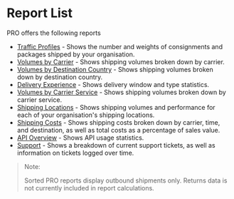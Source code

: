# Report List

PRO offers the following reports

* [Traffic Profiles](traffic-profile.md) - Shows the number and weights of consignments and packages shipped by your organisation.
* [Volumes by Carrier](by-carrier.md) - Shows shipping volumes broken down by carrier.
* [Volumes by Destination Country](by-country.md) - Shows shipping volumes broken down by destination country.
* [Delivery Experience](experience.md) - Shows delivery window and type statistics.
* [Volumes by Carrier Service](by-carrier-service.md) - Shows shipping volumes broken down by carrier service.
* [Shipping Locations](location-performance.md) - Shows shipping volumes and performance for each of your organisation's shipping locations. 
* [Shipping Costs](costs.md) - Shows shipping costs broken down by carrier, time, and destination, as well as total costs as a percentage of sales value.
* [API Overview](api.md) - Shows API usage statistics.
* [Support](support.md) - Shows a breakdown of current support tickets, as well as information on tickets logged over time. 

> <span class="note-header">Note:</span>
>
> Sorted PRO reports display outbound shipments only. Returns data is not currently included in report calculations.
